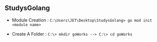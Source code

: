 StudysGolang
-------------------------------------------------------
- Module Creation :
``` C:\Users\JET\Desktop\StudysGolang> go mod init <module name> ```

- Create A Folder : ``` C:\> mkdir goWorks --> C:\> cd goWorks ```
